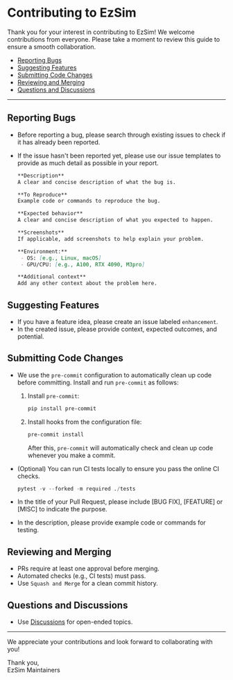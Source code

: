# Contributing to EzSim

Thank you for your interest in contributing to EzSim! We welcome contributions from everyone. Please take a moment to review this guide to ensure a smooth collaboration.

- [Reporting Bugs](#reporting-bugs)
- [Suggesting Features](#suggesting-features)
- [Submitting Code Changes](#submitting-code-changes)
- [Reviewing and Merging](#reviewing-and-merging)
- [Questions and Discussions](#questions-and-discussions)

---

## Reporting Bugs

- Before reporting a bug, please search through existing issues to check if it has already been reported.

- If the issue hasn't been reported yet, please use our issue templates to provide as much detail as possible in your report.

  ```markdown
  **Description**
  A clear and concise description of what the bug is.

  **To Reproduce**
  Example code or commands to reproduce the bug.

  **Expected behavior**
  A clear and concise description of what you expected to happen.

  **Screenshots**
  If applicable, add screenshots to help explain your problem.

  **Environment:**
   - OS: [e.g., Linux, macOS]
   - GPU/CPU: [e.g., A100, RTX 4090, M3pro]

  **Additional context**
  Add any other context about the problem here.
  ```

## Suggesting Features

- If you have a feature idea, please create an issue labeled `enhancement`.
- In the created issue, please provide context, expected outcomes, and potential.

## Submitting Code Changes

- We use the `pre-commit` configuration to automatically clean up code before committing. Install and run `pre-commit` as follows:
  1. Install `pre-commit`:

     ```bash
     pip install pre-commit
     ```

  2. Install hooks from the configuration file:

     ```bash
     pre-commit install
     ```

     After this, `pre-commit` will automatically check and clean up code whenever you make a commit.
- (Optional) You can run CI tests locally to ensure you pass the online CI checks.

  ```python
  pytest -v --forked -m required ./tests
  ```

- In the title of your Pull Request, please include [BUG FIX], [FEATURE] or [MISC] to indicate the purpose.
- In the description, please provide example code or commands for testing.

## Reviewing and Merging

- PRs require at least one approval before merging.
- Automated checks (e.g., CI tests) must pass.
- Use `Squash and Merge` for a clean commit history.

## Questions and Discussions

- Use [Discussions](https://github.com/zyxkv/EzSim/discussions) for open-ended topics.
<!-- 
### Join Us
- Follow the project’s progress and updates on [channel/community link]. -->

---

We appreciate your contributions and look forward to collaborating with you!

Thank you,  
EzSim Maintainers
